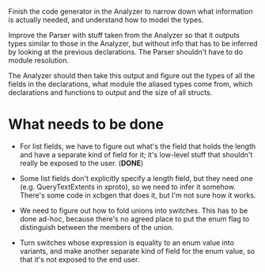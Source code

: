 Finish the code generator in the Analyzer to narrow down what information is actually needed, and understand how to model the types.

Improve the Parser with stuff taken from the Analyzer so that it outputs types similar to those in the Analyzer, but without info that has to be inferred by looking at the previous declarations. The Parser shouldn't have to do module resolution.

The Analyzer should then take this output and figure out the types of all the fields in the declarations, what module the aliased types come from, which declarations and functions to output and the size of all structs.


# What needs to be done

- For list fields, we have to figure out what's the field that holds the length
  and have a separate kind of field for it; it's low-level stuff that shouldn't
  really be exposed to the user. (**DONE**)

- Some list fields don't explicitly specify a length field, but they need one
  (e.g. QueryTextExtents in xproto), so we need to infer it somehow.
  There's some code in xcbgen that does it, but I'm not sure how it works.

- We need to figure out how to fold unions into switches. This has to be done
  ad-hoc, because there's no agreed place to put the enum flag to distinguish
  between the members of the union.

- Turn switches whose expression is equality to an enum value into variants,
  and make another separate kind of field for the enum value, so that it's
  not exposed to the end user.
